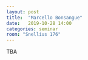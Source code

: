 ```yaml
---
layout: post
title:  "Marcello Bonsangue"
date:   2019-10-28 14:00
categories: seminar
room: "Snellius 176"
---
```


TBA
